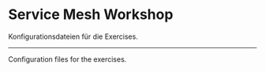 # Service Mesh Workshop

Konfigurationsdateien für die Exercises. 

---

Configuration files for the exercises.

